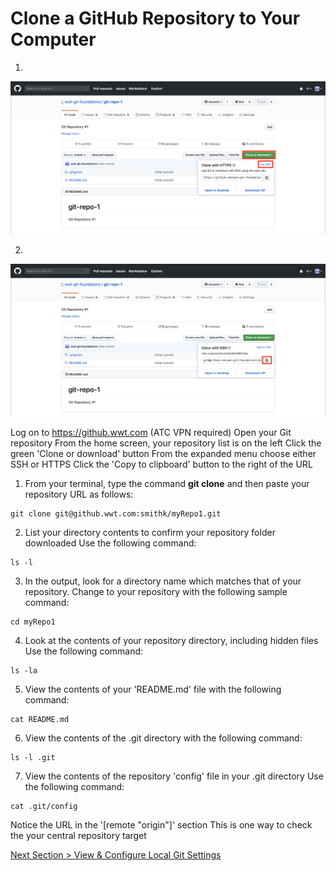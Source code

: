 # Clone a GitHub Repository to Your Computer



1. 

![github-clone-https](../images/github-clone-https.png)



2. 

![github-clone-ssh](../images/github-clone-ssh.png)







Log on to https://github.wwt.com (ATC VPN required)
Open your Git repository
From the home screen, your repository list is on the left
Click the green 'Clone or download' button
From the expanded menu choose either SSH or HTTPS
Click the 'Copy to clipboard' button to the right of the URL

1. From your terminal, type the command **git clone** and then paste your repository URL as follows:


```shell
git clone git@github.wwt.com:smithk/myRepo1.git
```



2. List your directory contents to confirm your repository folder downloaded
   Use the following command:

```shell
ls -l
```



3. In the output, look for a directory name which matches that of your repository.  Change to your repository with the following sample command:

```shell
cd myRepo1
```



4. Look at the contents of your repository directory, including hidden files
   Use the following command:

```shell
ls -la
```



5. View the contents of your 'README.md' file with the following command:

```shell
cat README.md
```



6. View the contents of the .git directory with the following command:

```shell
ls -l .git
```



7. View the contents of the repository 'config' file in your .git directory
   Use the following command:

```shell
cat .git/config
```



Notice the URL in the '[remote "origin"]' section
This is one way to check the your central repository target



[Next Section > View & Configure Local Git Settings](section_6.md "View & Configure Local Git Settings")


